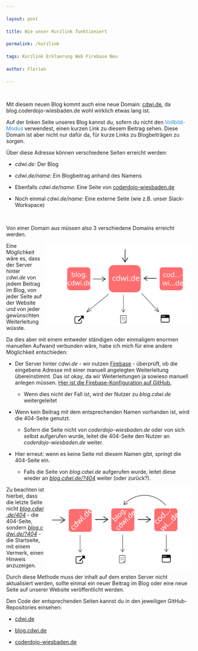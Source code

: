 ```yaml
---

layout: post

title: Wie unser Kurzlink funktioniert

permalink: /kurzlink

tags: Kurzlink Erklaerung Web Firebase Neu

author: Florian

---
```


​

Mit diesem neuen Blog kommt auch eine neue Domain: [cdwi.de,](https://cdwi.de) da blog.coderdojo-wiesbaden.de wohl wirklich etwas lang ist.

Auf der linken Seite unseres Blog kannst du, sofern du nicht den <span style="color: #268bd2; cursor: pointer;" onclick="toggleExpandedContent()">Vollbild-Modus</span> verwendest, einen kurzen Link zu diesem Beitrag sehen. Diese Domain ist aber nicht nur dafür da, für kurze Links zu Blogbeiträgen zu sorgen.

Über diese Adresse können verschiedene Seiten erreicht werden:

<!--break-->

- _cdwi.de_: Der Blog

- _cdwi.de/name_: Ein Blogbeitrag anhand des Namens

- Ebenfalls _cdwi.de/name_: Eine Seite von [coderdojo-wiesbaden.de](https://coderdojo-wiesbaden.de)

- Noch einmal _cdwi.de/name_: Eine externe Seite (wie z.B. unser Slack-Workspace)

​

Von einer Domain aus müssen also 3 verschiedene Domains erreicht werden.

<img src="..\assets\2018-07-17-kurzlink\image-1.svg" alt="Abbildung 1: Alles wird von einem Server verarbeitet" align="right" width="400px" />Eine Möglichkeit wäre es, dass der Server hinter _cdwi.de_ von jedem Beitrag im Blog, von jeder Seite auf der Website und von jeder gewünschten Weiterleitung wüsste.



Da dies aber mit einem entweder ständigen oder einmaligem enormen manuellen Aufwand verbunden wäre, habe ich mich für eine andere Möglichkeit entschieden:

- Der Server hinter _cdwi.de_ - wir nutzen [Firebase](firebase.com) - überprüft, ob die eingebene Adresse mit einer manuell angelegten Weiterleitung übereinstimmt. Das ist okay, da wir Weiterleitungen ja sowieso manuell anlegen müssen. [Hier ist die Firebase-Konfiguration auf GitHub.](https://github.com/CoderDojo-Wiesbaden/cdwi.de/blob/master/firebase.json)

  - Wenn dies nicht der Fall ist, wird der Nutzer zu _blog.cdwi.de_ weitergeleitet

- Wenn kein Beitrag mit dem entsprechenden Namen vorhanden ist, wird die 404-Seite genutzt.

  - Sofern die Seite nicht von _coderdojo-wiesbaden.de_ oder von sich selbst aufgerufen wurde, leitet die 404-Seite den Nutzer an _coderdojo-wiesbaden.de_ weiter.

- Hier erneut: wenn es keine Seite mit diesem Namen gibt, springt die 404-Seite ein.

  - Falls die Seite von _blog.cdwi.de_ aufgerufen wurde, leitet diese wieder an _[blog.cdwi.de/?404](https://blog.cdwi.de/?404)_ weiter (oder zurück?).

<img src="..\assets\2018-07-17-kurzlink\image-2.svg" alt="Abbildung 2: Jeder Server überprüft für sich, ob die Adresse mit seinem Inhalt übereinstimmt." align="right" width="400px" />

Zu beachten ist hierbei, dass die letzte Seite nicht _[blog.cdwi.de/404](https://blog.cdwi.de/404)_ - die 404-Seite, sondern _[blog.cdwi.de/?404](https://blog.cdwi.de/?404)_ - die Startseite, mit einem Vermerk, einen Hinweis anzuzeigen.



Durch diese Methode muss der inhalt auf dem ersten Server nicht aktualisiert werden, sollte einmal ein neuer Beitrag im Blog oder eine neue Seite auf unserer Website veröffentlicht werden.



Den Code der entsprechenden Seiten kannst du in den jeweiligen GitHub-Repositories einsehen:

- [cdwi.de](https://github.com/coderdojo-wiesbaden/cdwi.de)

- [blog.cdwi.de](https://github.com/koenidv/blog.cdwi.de)

- [coderdojo-wiesbaden.de](https://github.com/coderdojo-wiesbaden/www.coderdojo-wiesbaden.de)

